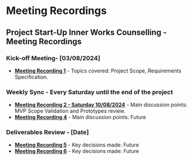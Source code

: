 # Meeting Recordings

## Project Start-Up Inner Works Counselling - Meeting Recordings

### Kick-off Meeting- [03/08/2024]

- **[Meeting Recording 1](https://youtu.be/FeP3gBrLT7I)** - Topics covered: Project Scope, Requirements Specification.

### Weekly Sync - Every Saturday until the end of the project

- **[Meeting Recording 2 - Saturday 10/08/2024](https://youtu.be/NLjEDSr7PVs)** - Main discussion points: MVP Scope Validation and Prototypes review.
- **[Meeting Recording 4](https://github.com/gong-sh/minutes-of-meeting-markdown)** - Main discussion points: Future

### Deliverables Review - [Date]

- **[Meeting Recording 5](https://github.com/gong-sh/minutes-of-meeting-markdown)** - Key decisions made: Future
- **[Meeting Recording 6](https://github.com/gong-sh/minutes-of-meeting-markdown)** - Key decisions made: Future


